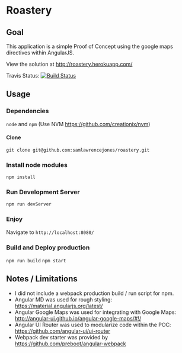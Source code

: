 # Roastery

## Goal
This application is a simple Proof of Concept using the google maps directives within AngularJS.

View the solution at http://roastery.herokuapp.com/

Travis Status: [![Build Status](https://travis-ci.org/samlawrencejones/roastery.svg?branch=master)](https://travis-ci.org/samlawrencejones/roastery)

## Usage
### Dependencies
`node` and `npm` (Use NVM https://github.com/creationix/nvm)
#### Clone
`git clone git@github.com:samlawrencejones/roastery.git`
### Install node modules
`npm install`
### Run Development Server
`npm run devServer`
### Enjoy
Navigate to `http://localhost:8080/`

### Build and Deploy production
`npm run build`
`npm start`


## Notes / Limitations
- I did not include a webpack production build / run script for npm.
- Angular MD was used for rough styling: https://material.angularjs.org/latest/
- Angular Google Maps was used for integrating with Google Maps: http://angular-ui.github.io/angular-google-maps/#!/
- Angular UI Router was used to modularize code within the POC: https://github.com/angular-ui/ui-router
- Webpack dev starter was provided by https://github.com/preboot/angular-webpack

